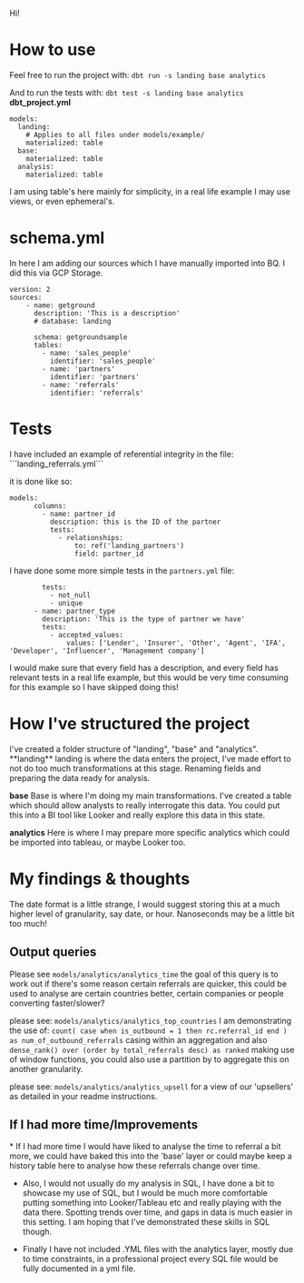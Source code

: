 Hi!

<h1> How to use</h1>

Feel free to run the project with:
```dbt run -s landing base analytics```

And to run the tests with:
```dbt test -s landing base analytics```
**dbt_project.yml**
```
models:
  landing:
    # Applies to all files under models/example/
    materialized: table
  base:
    materialized: table
  analysis:
    materialized: table
```
I am using table's here mainly for simplicity, in a real life example I may use views, or even ephemeral's.

<h1>schema.yml</h1>
In here I am adding our sources which I have manually imported into BQ. I did this via GCP Storage.

```
version: 2
sources:
    - name: getground
      description: 'This is a description'
      # database: landing

      schema: getgroundsample
      tables:
        - name: 'sales_people'
          identifier: 'sales_people'
        - name: 'partners'
          identifier: 'partners'
        - name: 'referrals'
          identifier: 'referrals'
```



<h1>Tests</h1>
I have included an example of referential integrity in the file: 
```landing_referrals.yml```

it is done like so:
```
models:
      columns:
        - name: partner_id
          description: this is the ID of the partner
          tests:
            - relationships:
                to: ref('landing_partners')
                field: partner_id
```
I have done some more simple tests in the ```partners.yml``` file:
```
        tests:
          - not_null
          - unique
      - name: partner_type
        description: 'This is the type of partner we have'
        tests:
          - accepted_values:
              values: ['Lender', 'Insurer', 'Other', 'Agent', 'IFA', 'Developer', 'Influencer', 'Management company']
```

I would make sure that every field has a description, and every field has relevant tests in a real life example, but this would be very time consuming for this example so I have skipped doing this!

<h1>How I've structured the project</h1>
I've created a folder structure of "landing", "base" and "analytics".
**landing**
landing is where the data enters the project, I've made effort to not do too much transformations at this stage. Renaming fields and preparing the data ready for analysis.

**base**
Base is where I'm doing my main transformations. I've created a table which should allow analysts to really interrogate this data. You could put this into a BI tool like Looker and really explore this data in this state.

**analytics**
Here is where I may prepare more specific analytics which could be imported into tableau, or maybe Looker too.


<h1>My findings & thoughts</h1>
The date format is a little strange, I would suggest storing this at a much higher level of granularity, say date, or hour. Nanoseconds may be a little bit too much!

<h2>Output queries </h2>

Please see ```models/analytics/analytics_time``` the goal of this query is to work out if there's some reason certain referrals are quicker, this could be used to analyse are certain countries better, certain companies or people converting faster/slower?

please see: ```models/analytics/analytics_top_countries``` I am demonstrating the use of: ```count( case when is_outbound = 1 then rc.referral_id end ) as num_of_outbound_referrals``` casing within an aggregation
and also ```dense_rank() over (order by total_referrals desc) as ranked``` making use of window functions, you could also use a partition by to aggregate this on another granularity.

please see: ```models/analytics/analytics_upsell``` for a view of our 'upsellers' as detailed in your readme instructions.


<h2>If I had more time/Improvements</h2>
* If I had more time I would have liked to analyse the time to referral a bit more, we could have baked this into the 'base' layer or could maybe keep a history table here to analyse how these referrals change over time.

* Also, I would not usually do my analysis in SQL, I have done a bit to showcase my use of SQL, but I would be much more comfortable putting something into Looker/Tableau etc and really playing with the data there. Spotting trends over time, and gaps in data is much easier in this setting. I am hoping that I've demonstrated these skills in SQL though.

* Finally I have not included .YML files with the analytics layer, mostly due to time constraints, in a professional project every SQL file would be fully documented in a yml file.




